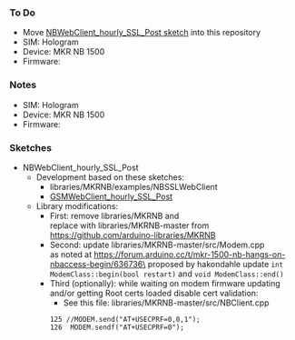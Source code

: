 ### To Do
* Move [NBWebClient_hourly_SSL_Post sketch](https://github.com/johnedstone/mkrgsm1400-post-json-ssl/tree/main/NBWebClient_hourly_SSL_Post) into this repository
* SIM: Hologram
* Device: MKR NB 1500
* Firmware:

### Notes
* SIM: Hologram
* Device: MKR NB 1500
* Firmware:

### Sketches
* NBWebClient_hourly_SSL_Post
     * Development based on these sketches: 
         * libraries/MKRNB/examples/NBSSLWebClient
         * [GSMWebClient_hourly_SSL_Post](https://github.com/johnedstone/mkrgsm1400-post-json-ssl)
     * Library modifications:
         * First: remove libraries/MKRNB and\
         replace with libraries/MKRNB-master from https://github.com/arduino-libraries/MKRNB
         * Second: update libraries/MKRNB-master/src/Modem.cpp\
         as noted at https://forum.arduino.cc/t/mkr-1500-nb-hangs-on-nbaccess-begin/636736\
         proposed by hakondahle update `int ModemClass::begin(bool restart)` and `void ModemClass::end()`
         * Third (optionally): while waiting on modem firmware updating and/or getting Root certs loaded disable cert validation:
             * See this file: libraries/MKRNB-master/src/NBClient.cpp
             ```
             125 //MODEM.send("AT+USECPRF=0,0,1");
             126  MODEM.sendf("AT+USECPRF=0");
             ```

<!---
# vim: ai et ts=4 sw=4 sts=4 nu
->
